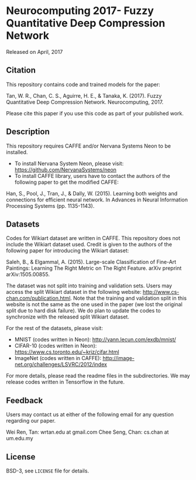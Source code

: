 # Neurocomputing 2017- Fuzzy Quantitative Deep Compression Network

Released on April, 2017

## Citation

This repository contains code and trained models for the paper: 

Tan, W. R., Chan, C. S., Aguirre, H. E., & Tanaka, K. (2017). 
Fuzzy Quantitative Deep Compression Network. 
Neurocomputing, 2017.

Please cite this paper if you use this code as part of your published work. 

## Description

This repository requires CAFFE and/or Nervana Systems Neon to be installed.
- To install Nervana System Neon, please visit: https://github.com/NervanaSystems/neon
- To install CAFFE library, users have to contact the authors of the following paper to get the modified CAFFE:

Han, S., Pool, J., Tran, J., & Dally, W. (2015). Learning both weights and connections for efficient neural network. In Advances in Neural Information Processing Systems (pp. 1135-1143).

## Datasets
Codes for Wikiart dataset are written in CAFFE.
This repository does not include the Wikiart dataset used. 
Credit is given to the authors of the following paper for introducing the Wikiart dataset:

Saleh, B., & Elgammal, A. (2015). Large-scale Classification of Fine-Art Paintings: 
Learning The Right Metric on The Right Feature. arXiv preprint arXiv:1505.00855.

The dataset was not split into training and validation sets.
Users may access the split Wikiart dataset in the following website: http://www.cs-chan.com/publication.html.
Note that the training and validation split in this website is not the same as the one used in the paper (we lost the original split due to hard disk failure). 
We do plan to update the codes to synchronize with the released split Wikiart dataset. 

For the rest of the datasets, please visit:
- MNIST (codes written in Neon): http://yann.lecun.com/exdb/mnist/
- CIFAR-10 (codes written in Neon): https://www.cs.toronto.edu/~kriz/cifar.html
- ImageNet (codes written in CAFFE): http://image-net.org/challenges/LSVRC/2012/index

For more details, please read the readme files in the subdirectories.
We may release codes written in Tensorflow in the future. 

## Feedback
Users may contact us at either of the following email for any question regarding our paper. 

Wei Ren, Tan: wrtan.edu at gmail.com
Chee Seng, Chan: cs.chan at um.edu.my 

## License
BSD-3, see `LICENSE` file for details.

